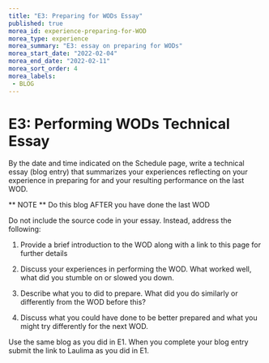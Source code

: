 ```yaml
---
title: "E3: Preparing for WODs Essay"
published: true
morea_id: experience-preparing-for-WOD
morea_type: experience
morea_summary: "E3: essay on preparing for WODs"
morea_start_date: "2022-02-04"
morea_end_date: "2022-02-11"
morea_sort_order: 4
morea_labels:
 - BLOG
---
```


# E3: Performing WODs Technical Essay

By the date and time indicated on the Schedule page, 
write a technical essay (blog entry) that summarizes your experiences 
reflecting on your experience in preparing for and your resulting performance on the last WOD.  

** NOTE ** Do this blog AFTER you have done the last WOD

Do not include the source code in your essay. Instead, address the following:

 1. Provide a brief introduction to the WOD along with a link to this page for further details
 
 2. Discuss your experiences in performing the WOD. What worked well, what did you stumble on or slowed you down.
 
 3. Describe what you to did to prepare. What did you do similarly or differently from the WOD before this?
 
 4. Discuss what you could have done to be better prepared and what you might try differently for the next WOD.

Use the same blog as you did in E1. When you complete your blog entry submit the 
link to Laulima as you did in E1. 